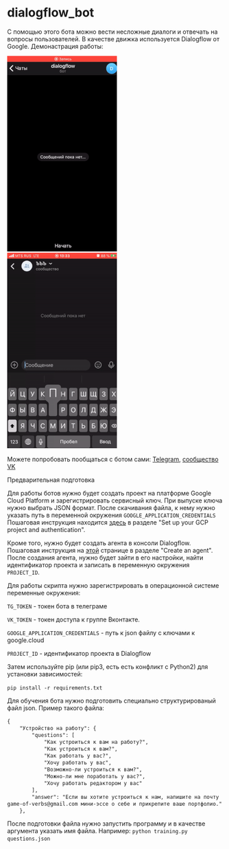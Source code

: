 # dialogflow_bot

С помощью этого бота можно вести несложные диалоги и отвечать на вопросы пользователей. В качестве движка используется Dialogflow от Google.
Демонастрация работы:

![](telegram_small.gif) ![](vk_small.gif)

Можете попробовать пообщаться с ботом сами:
[Telegram](https://t.me/dialog348_bot), 
[сообщество VK](https://vk.com/club191375658)

Предварительная подготовка

Для работы ботов нужно будет создать проект на платформе Google Cloud Platform и зарегистрировать сервисный ключ. При выпуске ключа нужно выбрать JSON формат. После скачивания файла, к нему нужно указать путь в переменной окружения ```GOOGLE_APPLICATION_CREDENTIALS``` Пошаговая инструкция находится [здесь](https://cloud.google.com/dialogflow/docs/quick/api) в разделе "Set up your GCP project and authentication".

Кроме того, нужно будет создать агента в консоли Dialogflow. Пошаговая инструкция на [этой](https://cloud.google.com/dialogflow/docs/quick/api) странице в разделе "Create an agent". После создания агента, нужно будет зайти в его настройки, найти идентификатор проекта и записать в переменную окружения ```PROJECT_ID```.

Для работы скрипта нужно зарегистрировать в операционной системе переменные окружения:

```TG_TOKEN``` - токен бота в телеграме

 ```VK_TOKEN``` - токен доступа к группе Вконтакте. 

 ```GOOGLE_APPLICATION_CREDENTIALS``` - путь к json файлу с ключами к google.cloud

 ```PROJECT_ID``` - идентификатор проекта в Dialogflow

Затем используйте pip (или pip3, есть есть конфликт с Python2) для установки зависимостей:

```pip install -r requirements.txt```

Для обучения бота нужно подготовить специально структурированый файл json. Пример такого файла:
```
{
    "Устройство на работу": {
        "questions": [
            "Как устроиться к вам на работу?",
            "Как устроиться к вам?",
            "Как работать у вас?",
            "Хочу работать у вас",
            "Возможно-ли устроиться к вам?",
            "Можно-ли мне поработать у вас?",
            "Хочу работать редактором у вас"
        ],
        "answer": "Если вы хотите устроиться к нам, напишите на почту game-of-verbs@gmail.com мини-эссе о себе и прикрепите ваше портфолио."
    },
```
После подготовки файла нужно запустить программу и в качестве аргумента указать имя файла. Например:
```python training.py questions.json```
